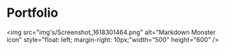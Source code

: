 # Portfolio

<img src="img's/Screenshot_1618301464.png"
     alt="Markdown Monster icon"
     style="float: left; margin-right: 10px;"width="500" height="600" />
